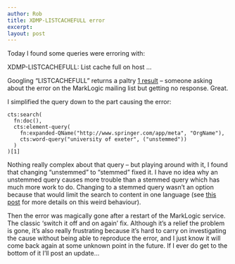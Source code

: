 ```yaml
---
author: Rob
title: XDMP-LISTCACHEFULL error
excerpt:
layout: post
---
```


Today I found some queries were erroring with:

XDMP-LISTCACHEFULL: List cache full on host …

Googling “LISTCACHEFULL” returns a paltry [1 result][1] – someone asking about the error on the MarkLogic mailing list but getting no response. Great.

I simplified the query down to the part causing the error:

```xqy
cts:search(
  fn:doc(),
  cts:element-query(
    fn:expanded-QName("http://www.springer.com/app/meta", "OrgName"),
    cts:word-query("university of exeter", ("unstemmed"))
  )
)[1]
```

Nothing really complex about that query – but playing around with it, I found that changing “unstemmed” to “stemmed” fixed it. I have no idea why an unstemmed query causes more trouble than a stemmed query which has much more work to do. Changing to a stemmed query wasn’t an option because that would limit the search to content in one language (see [this post][2] for more details on this weird behaviour).

Then the error was magically gone after a restart of the MarkLogic service. The classic ‘switch it off and on again’ fix. Although it’s a relief the problem is gone, it’s also really frustrating because it’s hard to carry on investigating the cause without being able to reproduce the error, and I just know it will come back again at some unknown point in the future. If I ever do get to the bottom of it I’ll post an update…

 [1]: http://www.google.co.uk/search?q=LISTCACHEFULL
 [2]: /2009/04/02/marklogic-searches-stemmed-vs-unstemmed.html